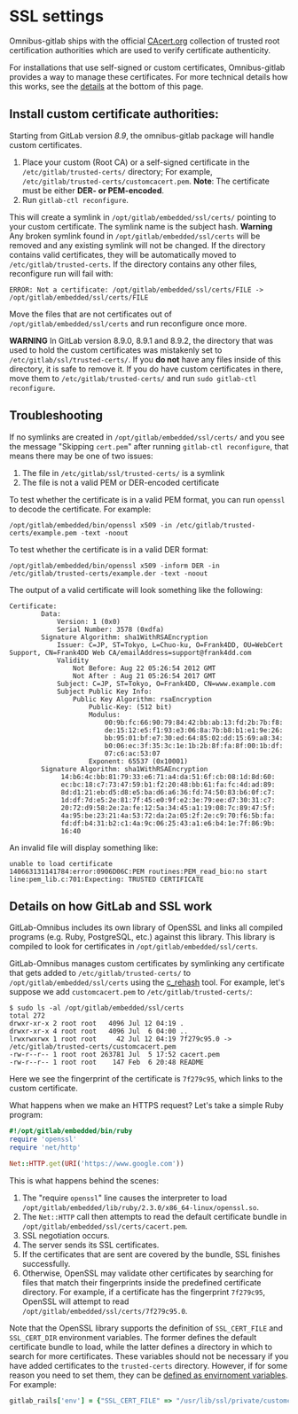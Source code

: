 # SSL settings

Omnibus-gitlab ships with the official [CAcert.org](http://www.cacert.org/)
collection of trusted root certification authorities which are used to verify
certificate authenticity.

For installations that use self-signed or custom certificates, Omnibus-gitlab
provides a way to manage these certificates. For more technical details how
this works, see the [details](#details-on-how-gitlab-and-ssl-work)
at the bottom of this page.

## Install custom certificate authorities:

Starting from GitLab version *8.9*, the omnibus-gitlab package will handle
custom certificates.

1. Place your custom (Root CA) or a self-signed certificate in the
`/etc/gitlab/trusted-certs/` directory;
For example, `/etc/gitlab/trusted-certs/customcacert.pem`.
**Note**: The certificate must be either **DER- or PEM-encoded**.
1. Run `gitlab-ctl reconfigure`.

This will create a symlink in `/opt/gitlab/embedded/ssl/certs/` pointing to
your custom certificate. The symlink name is the subject hash.
**Warning** Any broken symlink found in `/opt/gitlab/embedded/ssl/certs` will be
removed and any existing symlink will not be changed.
If the directory contains valid certificates, they will be automatically moved
to `/etc/gitlab/trusted-certs`. If the directory contains any other files,
reconfigure run will fail with:

```
ERROR: Not a certificate: /opt/gitlab/embedded/ssl/certs/FILE -> /opt/gitlab/embedded/ssl/certs/FILE
```

Move the files that are not certificates out of `/opt/gitlab/embedded/ssl/certs`
and run reconfigure once more.

**WARNING** In GitLab version 8.9.0, 8.9.1 and 8.9.2, the directory that was used
to hold the custom certificates was mistakenly set to `/etc/gitlab/ssl/trusted-certs/`.
If you **do not** have any files inside of this directory, it is safe to remove it.
If you do have custom certificates in there, move them to `/etc/gitlab/trusted-certs/`
and run `sudo gitlab-ctl reconfigure`.

[CAcert.org]: http://www.cacert.org/

## Troubleshooting

If no symlinks are created in `/opt/gitlab/embedded/ssl/certs/` and you see
the message "Skipping `cert.pem`" after running `gitlab-ctl reconfigure`, that
means there may be one of two issues:

1. The file in `/etc/gitlab/ssl/trusted-certs/` is a symlink
2. The file is not a valid PEM or DER-encoded certificate

To test whether the certificate is in a valid PEM format, you can run
`openssl` to decode the certificate. For example:

```
/opt/gitlab/embedded/bin/openssl x509 -in /etc/gitlab/trusted-certs/example.pem -text -noout
```

To test whether the certificate is in a valid DER format:

```
/opt/gitlab/embedded/bin/openssl x509 -inform DER -in /etc/gitlab/trusted-certs/example.der -text -noout
```

The output of a valid certificate will look something like the following:

```
Certificate:
        Data:
            Version: 1 (0x0)
            Serial Number: 3578 (0xdfa)
        Signature Algorithm: sha1WithRSAEncryption
            Issuer: C=JP, ST=Tokyo, L=Chuo-ku, O=Frank4DD, OU=WebCert Support, CN=Frank4DD Web CA/emailAddress=support@frank4dd.com
            Validity
                Not Before: Aug 22 05:26:54 2012 GMT
                Not After : Aug 21 05:26:54 2017 GMT
            Subject: C=JP, ST=Tokyo, O=Frank4DD, CN=www.example.com
            Subject Public Key Info:
                Public Key Algorithm: rsaEncryption
                    Public-Key: (512 bit)
                    Modulus:
                        00:9b:fc:66:90:79:84:42:bb:ab:13:fd:2b:7b:f8:
                        de:15:12:e5:f1:93:e3:06:8a:7b:b8:b1:e1:9e:26:
                        bb:95:01:bf:e7:30:ed:64:85:02:dd:15:69:a8:34:
                        b0:06:ec:3f:35:3c:1e:1b:2b:8f:fa:8f:00:1b:df:
                        07:c6:ac:53:07
                    Exponent: 65537 (0x10001)
        Signature Algorithm: sha1WithRSAEncryption
             14:b6:4c:bb:81:79:33:e6:71:a4:da:51:6f:cb:08:1d:8d:60:
             ec:bc:18:c7:73:47:59:b1:f2:20:48:bb:61:fa:fc:4d:ad:89:
             8d:d1:21:eb:d5:d8:e5:ba:d6:a6:36:fd:74:50:83:b6:0f:c7:
             1d:df:7d:e5:2e:81:7f:45:e0:9f:e2:3e:79:ee:d7:30:31:c7:
             20:72:d9:58:2e:2a:fe:12:5a:34:45:a1:19:08:7c:89:47:5f:
             4a:95:be:23:21:4a:53:72:da:2a:05:2f:2e:c9:70:f6:5b:fa:
             fd:df:b4:31:b2:c1:4a:9c:06:25:43:a1:e6:b4:1e:7f:86:9b:
             16:40
```

An invalid file will display something like:

```
unable to load certificate
140663131141784:error:0906D06C:PEM routines:PEM_read_bio:no start line:pem_lib.c:701:Expecting: TRUSTED CERTIFICATE
```

## Details on how GitLab and SSL work

GitLab-Omnibus includes its own library of OpenSSL and links all compiled
programs (e.g. Ruby, PostgreSQL, etc.) against this library.  This library is
compiled to look for certificates in `/opt/gitlab/embedded/ssl/certs`.

GitLab-Omnibus manages custom certificates by symlinking any certificate that
gets added to `/etc/gitlab/trusted-certs/` to `/opt/gitlab/embedded/ssl/certs`
using the [c_rehash](https://www.openssl.org/docs/man1.1.0/apps/c_rehash.html)
tool. For example, let's suppose we add `customcacert.pem` to
`/etc/gitlab/trusted-certs/`:

```
$ sudo ls -al /opt/gitlab/embedded/ssl/certs
total 272
drwxr-xr-x 2 root root   4096 Jul 12 04:19 .
drwxr-xr-x 4 root root   4096 Jul  6 04:00 ..
lrwxrwxrwx 1 root root     42 Jul 12 04:19 7f279c95.0 -> /etc/gitlab/trusted-certs/customcacert.pem
-rw-r--r-- 1 root root 263781 Jul  5 17:52 cacert.pem
-rw-r--r-- 1 root root    147 Feb  6 20:48 README
```

Here we see the fingerprint of the certificate is `7f279c95`, which links to
the custom certificate.

What happens when we make an HTTPS request? Let's take a simple Ruby program:

```ruby
#!/opt/gitlab/embedded/bin/ruby
require 'openssl'
require 'net/http'

Net::HTTP.get(URI('https://www.google.com'))
```

This is what happens behind the scenes:

1. The "require `openssl`" line causes the interpreter to load `/opt/gitlab/embedded/lib/ruby/2.3.0/x86_64-linux/openssl.so`.
2. The `Net::HTTP` call then attempts to read the default certificate bundle in `/opt/gitlab/embedded/ssl/certs/cacert.pem`.
3. SSL negotiation occurs.
4. The server sends its SSL certificates.
4. If the certificates that are sent are covered by the bundle, SSL finishes successfully.
5. Otherwise, OpenSSL may validate other certificates by searching for files
that match their fingerprints inside the predefined certificate directory. For
example, if a certificate has the fingerprint `7f279c95`, OpenSSL will attempt
to read `/opt/gitlab/embedded/ssl/certs/7f279c95.0`.

Note that the OpenSSL library supports the definition of `SSL_CERT_FILE` and
`SSL_CERT_DIR` environment variables. The former defines the default
certificate bundle to load, while the latter defines a directory in which to
search for more certificates.  These variables should not be necessary if you
have added certificates to the `trusted-certs` directory. However, if for some
reason you need to set them, they can be [defined as envirnoment
variables](environment-variables.md). For example:

```ruby
gitlab_rails['env'] = {"SSL_CERT_FILE" => "/usr/lib/ssl/private/customcacert.pem"}
```
